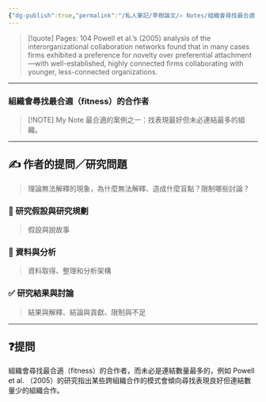 ```yaml
---
{"dg-publish":true,"permalink":"/私人筆記/李樹論文/✍️ Notes/組織會尋找最合適（fitness）的合作者/","title":"組織會尋找最合適（fitness）的合作者","tags":["李樹論文","中心度理論_degree-centrality","最合適互動的組織_find-fitness"],"noteIcon":"3","created":"2025-06-10T19:14:44.000+08:00","updated":"2025-06-10T19:20:00.640+08:00"}
---
```






> [!quote] Pages: 104
> Powell et al.’s (2005) analysis of the interorganizational collaboration networks found that in many cases firms exhibited a preference for novelty over preferential attachment—with well-established, highly connected firms collaborating with younger, less-connected organizations.  


----


### 組織會尋找最合適（fitness）的合作者

> [!NOTE] My Note
> 最合適的案例之一：找表現最好但未必連結最多的組織。



---

## ✍️ 作者的提問／研究問題

> 理論無法解釋的現象，為什麼無法解釋、造成什麼盲點？限制哪些討論？


### 🎯 研究假設與研究規劃
> 假設與說故事


### 🔢 資料與分析
> 資料取得、整理和分析架構


### ✅ 研究結果與討論
> 結果與解釋、結論與貢獻、限制與不足


---
## ❓提問








組織會尋找最合適（fitness）的合作者，而未必是連結數量最多的，例如 Powell et al. （2005）的研究指出某些跨組織合作的模式會傾向尋找表現良好但連結數量少的組織合作。